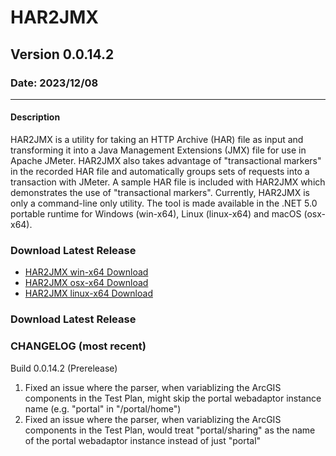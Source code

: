 # HAR2JMX
## Version 0.0.14.2
### Date: 2023/12/08

-------------------------------

#### Description 
HAR2JMX is a utility for taking an HTTP Archive (HAR) file as input and transforming it into a Java Management Extensions (JMX) file for use in Apache JMeter. HAR2JMX also takes advantage of "transactional markers" in the recorded HAR file and automatically groups sets of requests into a transaction with JMeter. A sample HAR file is included with HAR2JMX which demonstrates the use of "transactional markers". Currently, HAR2JMX is only a command-line only utility. The tool is made available in the .NET 5.0 portable runtime for Windows (win-x64), Linux (linux-x64) and macOS (osx-x64).

### Download Latest Release
- [HAR2JMX win-x64 Download](../../raw/main/binaries/latest/win-x64/har2jmx_win-x64.zip)
- [HAR2JMX osx-x64 Download](../../raw/main/binaries/latest/osx-x64/har2jmx_osx-x64.zip)
- [HAR2JMX linux-x64 Download](../../raw/main/binaries/latest/linux-x64/har2jmx_linux-x64.zip)
  
### Download Latest Release

### CHANGELOG (most recent)
Build 0.0.14.2 (Prerelease)
1. Fixed an issue where the parser, when variablizing the ArcGIS components in the Test Plan, might skip the portal webadaptor instance name (e.g. "portal" in "/portal/home")
2. Fixed an issue where the parser, when variablizing the ArcGIS components in the Test Plan, would treat "portal/sharing" as the name of the portal webadaptor instance instead of just "portal"

